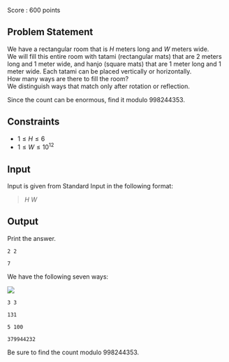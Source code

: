 Score : $600$ points

## Problem Statement

We have a rectangular room that is $H$ meters long and $W$ meters wide.<br>
We will fill this entire room with tatami (rectangular mats) that are $2$ meters long and $1$ meter wide, and hanjo (square mats) that are $1$ meter long and $1$ meter wide. Each tatami can be placed vertically or horizontally.<br>
How many ways are there to fill the room?<br>
We distinguish ways that match only after rotation or reflection.  

Since the count can be enormous, find it modulo $998244353$.

## Constraints

- $1 \leq H \leq 6$
- $1 \leq W \leq 10^{12}$

## Input

Input is given from Standard Input in the following format:

> $H$ $W$

## Output

Print the answer.

```input1
2 2
```

```output1
7
```

We have the following seven ways:

![](https://img.atcoder.jp/ghi/67d23276d886185110ef4d487123a911.png)

```input2
3 3
```

```output2
131
```

```input3
5 100
```

```output3
379944232
```

Be sure to find the count modulo $998244353$.